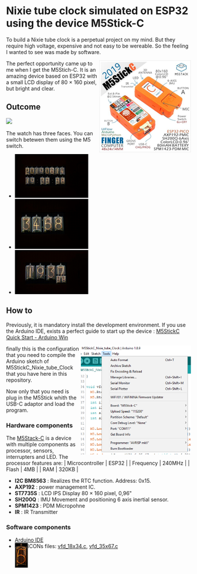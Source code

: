 # Nixie tube clock simulated on ESP32 using the device M5Stick-C
To build a Nixie tube clock is a perpetual project on my mind. But they require high voltage, expensive and not easy to be wereable. So the feeling I wanted to see was made by software.

<img src="https://github.com/McOrts/M5StickC_Nixie_tube_Clock/blob/master/images/M5Stick-C.jpg" width="250" align="right" />

The perfect opportunity came up to me when I get the M5Stich-C. It is an amazing device based on ESP32 with a small LCD display of 80 × 160 pixel, but bright and clear. 

## Outcome

<img src="https://github.com/McOrts/M5StickC_Nixie_tube_Clock/blob/master/images/Nixie_Clock_M5StickC.gif" width="300"/>

The watch has three faces. You can switch betewen them using the M5 switch.
- <img src="https://github.com/McOrts/M5StickC_Nixie_tube_Clock/blob/master/images/Nixie_Clock_M5StickC_m1.gif" width="200"/>
- <img src="https://github.com/McOrts/M5StickC_Nixie_tube_Clock/blob/master/images/Nixie_Clock_M5StickC_m2.gif" width="200"/>
- <img src="https://github.com/McOrts/M5StickC_Nixie_tube_Clock/blob/master/images/Nixie_Clock_M5StickC_m3.gif" width="200"/>

## How to

Previously, it is mandatory install the development environment. If you use the Arduino IDE, exists a perfect guide to start up the device : [M5StickC Quick Start - Arduino Win](https://docs.m5stack.com/#/en/quick_start/m5stickc/m5stickc_quick_start_with_arduino_Windows?id=_2-copy-the-following-esp32-boards-manager-url-to-additional-boards-manager-urls-hit-ok) 

<img src="https://github.com/McOrts/M5StickC_Nixie_tube_Clock/blob/master/images/M5Stick_Arduino_IDE.PNG" width="300" align="right" />

finally this is the configuration that you need to compile the Arduino sketch of M5StickC_Nixie_tube_Clock that you have here in this repository.

Now only that you need is plug in the M5Stick whith the USB-C adaptor and load the program. 

### Hardware components
The [M5Stack-C]() is a device with multiple components as processor, sensors, interrupters and LED. The processor features are:
| Microcontroller   | ESP32  |
| Frequency  | 240MHz  |
| Flash  | 4MB  |
| RAM  | 320KB  |
	
- **I2C BM8563** : Realizes the RTC function. Address: 0x15. 
- **AXP192** :  power management IC. 
- **ST7735S** : LCD IPS Display 80 × 160 pixel, 0,96"
- **SH200Q** : IMU Movement and positioning 6 axis inertial sensor.
- **SPM1423** : PDM Micropohne
- **IR** : IR Transmitter

### Software components
- [Arduino IDE](https://www.hackster.io/arduino/products/arduino-ide?ref=project-8e87cc)
- ICONs files: [vfd_18x34.c](https://github.com/McOrts/M5StickC_Nixie_tube_Clock/blob/master/vfd_18x34.c), [vfd_35x67.c](https://github.com/McOrts/M5StickC_Nixie_tube_Clock/blob/master/vfd_35x67.c) <img src="https://github.com/McOrts/M5StickC_Nixie_tube_Clock/blob/master/images/vfd_35x67_5.png" align="left" />


